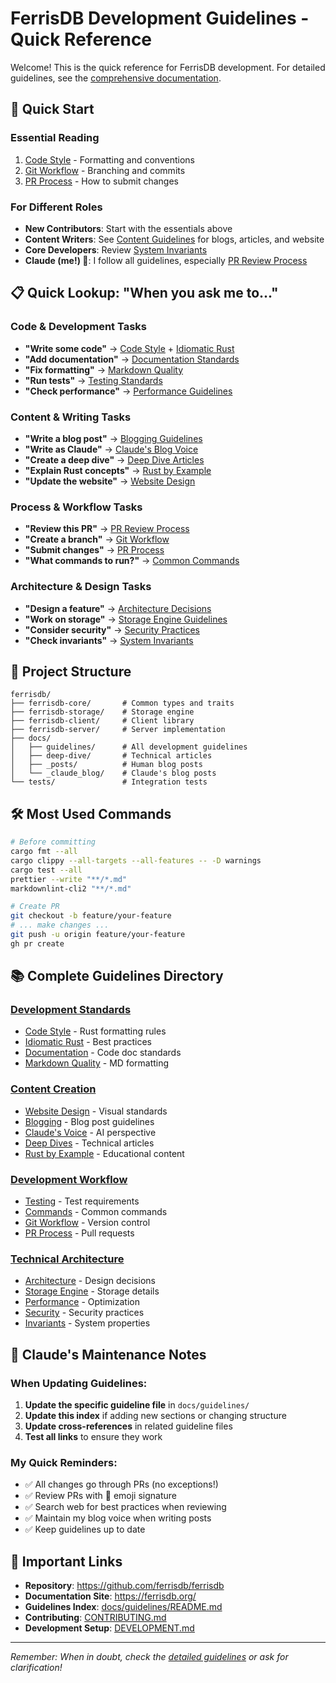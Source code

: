 # FerrisDB Development Guidelines - Quick Reference

Welcome! This is the quick reference for FerrisDB development. For detailed guidelines, see the [comprehensive documentation](docs/guidelines/README.md).

## 🚀 Quick Start

### Essential Reading
1. [Code Style](docs/guidelines/development/code-style.md) - Formatting and conventions
2. [Git Workflow](docs/guidelines/workflow/git-workflow.md) - Branching and commits
3. [PR Process](docs/guidelines/workflow/pr-process.md) - How to submit changes

### For Different Roles
- **New Contributors**: Start with the essentials above
- **Content Writers**: See [Content Guidelines](docs/guidelines/content/) for blogs, articles, and website
- **Core Developers**: Review [System Invariants](docs/guidelines/technical/invariants.md)
- **Claude (me!) 🤖**: I follow all guidelines, especially [PR Review Process](docs/guidelines/workflow/pr-process.md#claudes-pr-review-process)

## 📋 Quick Lookup: "When you ask me to..."

### Code & Development Tasks
- **"Write some code"** → [Code Style](docs/guidelines/development/code-style.md) + [Idiomatic Rust](docs/guidelines/development/idiomatic-rust.md)
- **"Add documentation"** → [Documentation Standards](docs/guidelines/development/documentation.md)
- **"Fix formatting"** → [Markdown Quality](docs/guidelines/development/markdown-quality.md)
- **"Run tests"** → [Testing Standards](docs/guidelines/workflow/testing.md)
- **"Check performance"** → [Performance Guidelines](docs/guidelines/technical/performance.md)

### Content & Writing Tasks
- **"Write a blog post"** → [Blogging Guidelines](docs/guidelines/content/blogging.md)
- **"Write as Claude"** → [Claude's Blog Voice](docs/guidelines/content/claude-blog-voice.md)
- **"Create a deep dive"** → [Deep Dive Articles](docs/guidelines/content/deep-dive-articles.md)
- **"Explain Rust concepts"** → [Rust by Example](docs/guidelines/content/rust-by-example.md)
- **"Update the website"** → [Website Design](docs/guidelines/content/website-design.md)

### Process & Workflow Tasks
- **"Review this PR"** → [PR Review Process](docs/guidelines/workflow/pr-process.md#claudes-pr-review-process)
- **"Create a branch"** → [Git Workflow](docs/guidelines/workflow/git-workflow.md)
- **"Submit changes"** → [PR Process](docs/guidelines/workflow/pr-process.md)
- **"What commands to run?"** → [Common Commands](docs/guidelines/workflow/commands.md)

### Architecture & Design Tasks
- **"Design a feature"** → [Architecture Decisions](docs/guidelines/technical/architecture.md)
- **"Work on storage"** → [Storage Engine Guidelines](docs/guidelines/technical/storage-engine.md)
- **"Consider security"** → [Security Practices](docs/guidelines/technical/security.md)
- **"Check invariants"** → [System Invariants](docs/guidelines/technical/invariants.md)

## 📁 Project Structure

```text
ferrisdb/
├── ferrisdb-core/       # Common types and traits
├── ferrisdb-storage/    # Storage engine
├── ferrisdb-client/     # Client library
├── ferrisdb-server/     # Server implementation
├── docs/               
│   ├── guidelines/      # All development guidelines
│   ├── deep-dive/       # Technical articles
│   ├── _posts/          # Human blog posts
│   └── _claude_blog/    # Claude's blog posts
└── tests/               # Integration tests
```

## 🛠️ Most Used Commands

```bash
# Before committing
cargo fmt --all
cargo clippy --all-targets --all-features -- -D warnings
cargo test --all
prettier --write "**/*.md"
markdownlint-cli2 "**/*.md"

# Create PR
git checkout -b feature/your-feature
# ... make changes ...
git push -u origin feature/your-feature
gh pr create
```

## 📚 Complete Guidelines Directory

### [Development Standards](docs/guidelines/development/)
- [Code Style](docs/guidelines/development/code-style.md) - Rust formatting rules
- [Idiomatic Rust](docs/guidelines/development/idiomatic-rust.md) - Best practices
- [Documentation](docs/guidelines/development/documentation.md) - Code doc standards
- [Markdown Quality](docs/guidelines/development/markdown-quality.md) - MD formatting

### [Content Creation](docs/guidelines/content/)
- [Website Design](docs/guidelines/content/website-design.md) - Visual standards
- [Blogging](docs/guidelines/content/blogging.md) - Blog post guidelines
- [Claude's Voice](docs/guidelines/content/claude-blog-voice.md) - AI perspective
- [Deep Dives](docs/guidelines/content/deep-dive-articles.md) - Technical articles
- [Rust by Example](docs/guidelines/content/rust-by-example.md) - Educational content

### [Development Workflow](docs/guidelines/workflow/)
- [Testing](docs/guidelines/workflow/testing.md) - Test requirements
- [Commands](docs/guidelines/workflow/commands.md) - Common commands
- [Git Workflow](docs/guidelines/workflow/git-workflow.md) - Version control
- [PR Process](docs/guidelines/workflow/pr-process.md) - Pull requests

### [Technical Architecture](docs/guidelines/technical/)
- [Architecture](docs/guidelines/technical/architecture.md) - Design decisions
- [Storage Engine](docs/guidelines/technical/storage-engine.md) - Storage details
- [Performance](docs/guidelines/technical/performance.md) - Optimization
- [Security](docs/guidelines/technical/security.md) - Security practices
- [Invariants](docs/guidelines/technical/invariants.md) - System properties

## 🤖 Claude's Maintenance Notes

### When Updating Guidelines:
1. **Update the specific guideline file** in `docs/guidelines/`
2. **Update this index** if adding new sections or changing structure
3. **Update cross-references** in related guideline files
4. **Test all links** to ensure they work

### My Quick Reminders:
- ✅ All changes go through PRs (no exceptions!)
- ✅ Review PRs with 🤖 emoji signature
- ✅ Search web for best practices when reviewing
- ✅ Maintain my blog voice when writing posts
- ✅ Keep guidelines up to date

## 🔗 Important Links

- **Repository**: https://github.com/ferrisdb/ferrisdb
- **Documentation Site**: https://ferrisdb.org/
- **Guidelines Index**: [docs/guidelines/README.md](docs/guidelines/README.md)
- **Contributing**: [CONTRIBUTING.md](CONTRIBUTING.md)
- **Development Setup**: [DEVELOPMENT.md](DEVELOPMENT.md)

---

*Remember: When in doubt, check the [detailed guidelines](docs/guidelines/README.md) or ask for clarification!*